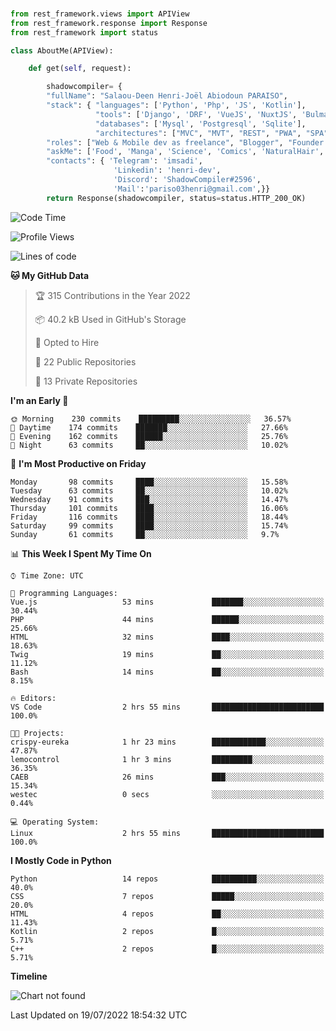 ###
```python
from rest_framework.views import APIView
from rest_framework.response import Response
from rest_framework import status

class AboutMe(APIView):

    def get(self, request):

        shadowcompiler= {
        "fullName": "Salaou-Deen Henri-Joël Abiodoun PARAISO",
        "stack": { "languages": ['Python', 'Php', 'JS', 'Kotlin'],
                   "tools": ['Django', 'DRF', 'VueJS', 'NuxtJS', 'Bulma', 'Beufy'],
                   "databases": ['Mysql', 'Postgresql', 'Sqlite'],
                   "architectures": ["MVC", "MVT", "REST", "PWA", "SPA"]},        
        "roles": ["Web & Mobile dev as freelance", "Blogger", "Founder at @henrid3v", "Mentor"],
        "askMe": ['Food', 'Manga', 'Science', 'Comics', 'NaturalHair', 'Photography', 'Tech', 'Programming'],
        "contacts": { 'Telegram': 'imsadi',
                       'Linkedin': 'henri-dev',
                       'Discord': 'ShadowCompiler#2596',
                       'Mail':'pariso03henri@gmail.com',}}
        return Response(shadowcompiler, status=status.HTTP_200_OK)

```                    

<!--START_SECTION:waka-->
![Code Time](http://img.shields.io/badge/Code%20Time-0%20secs-blue)

![Profile Views](http://img.shields.io/badge/Profile%20Views-1-blue)

![Lines of code](https://img.shields.io/badge/From%20Hello%20World%20I%27ve%20Written-55%20Thousand%20lines%20of%20code-blue)

**🐱 My GitHub Data** 

> 🏆 315 Contributions in the Year 2022
 > 
> 📦 40.2 kB Used in GitHub's Storage 
 > 
> 💼 Opted to Hire
 > 
> 📜 22 Public Repositories 
 > 
> 🔑 13 Private Repositories  
 > 
**I'm an Early 🐤** 

```text
🌞 Morning    230 commits    █████████░░░░░░░░░░░░░░░░   36.57% 
🌆 Daytime    174 commits    ███████░░░░░░░░░░░░░░░░░░   27.66% 
🌃 Evening    162 commits    ██████░░░░░░░░░░░░░░░░░░░   25.76% 
🌙 Night      63 commits     ██░░░░░░░░░░░░░░░░░░░░░░░   10.02%

```
📅 **I'm Most Productive on Friday** 

```text
Monday       98 commits     ████░░░░░░░░░░░░░░░░░░░░░   15.58% 
Tuesday      63 commits     ██░░░░░░░░░░░░░░░░░░░░░░░   10.02% 
Wednesday    91 commits     ███░░░░░░░░░░░░░░░░░░░░░░   14.47% 
Thursday     101 commits    ████░░░░░░░░░░░░░░░░░░░░░   16.06% 
Friday       116 commits    ████░░░░░░░░░░░░░░░░░░░░░   18.44% 
Saturday     99 commits     ████░░░░░░░░░░░░░░░░░░░░░   15.74% 
Sunday       61 commits     ██░░░░░░░░░░░░░░░░░░░░░░░   9.7%

```


📊 **This Week I Spent My Time On** 

```text
⌚︎ Time Zone: UTC

💬 Programming Languages: 
Vue.js                   53 mins             ███████░░░░░░░░░░░░░░░░░░   30.44% 
PHP                      44 mins             ██████░░░░░░░░░░░░░░░░░░░   25.66% 
HTML                     32 mins             ████░░░░░░░░░░░░░░░░░░░░░   18.63% 
Twig                     19 mins             ██░░░░░░░░░░░░░░░░░░░░░░░   11.12% 
Bash                     14 mins             ██░░░░░░░░░░░░░░░░░░░░░░░   8.15%

🔥 Editors: 
VS Code                  2 hrs 55 mins       █████████████████████████   100.0%

🐱‍💻 Projects: 
crispy-eureka            1 hr 23 mins        ████████████░░░░░░░░░░░░░   47.87% 
lemocontrol              1 hr 3 mins         █████████░░░░░░░░░░░░░░░░   36.35% 
CAEB                     26 mins             ███░░░░░░░░░░░░░░░░░░░░░░   15.34% 
westec                   0 secs              ░░░░░░░░░░░░░░░░░░░░░░░░░   0.44%

💻 Operating System: 
Linux                    2 hrs 55 mins       █████████████████████████   100.0%

```

**I Mostly Code in Python** 

```text
Python                   14 repos            ██████████░░░░░░░░░░░░░░░   40.0% 
CSS                      7 repos             █████░░░░░░░░░░░░░░░░░░░░   20.0% 
HTML                     4 repos             ██░░░░░░░░░░░░░░░░░░░░░░░   11.43% 
Kotlin                   2 repos             █░░░░░░░░░░░░░░░░░░░░░░░░   5.71% 
C++                      2 repos             █░░░░░░░░░░░░░░░░░░░░░░░░   5.71%

```


**Timeline**

![Chart not found](https://raw.githubusercontent.com/shadowcompiler/shadowcompiler/main/charts/bar_graph.png) 


 Last Updated on 19/07/2022 18:54:32 UTC
<!--END_SECTION:waka-->
